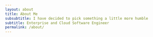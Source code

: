 ```yaml
---
layout: about
title: About Me
subsubtitle: I have decided to pick something a little more humble
subtitle: Enterprise and Cloud Software Engineer
permalink: /about/
---
```


<!-- Hello!
I'm Sheikh Imtiaz Ahmed.
Software Engineer at [SELISE Digital Platforms][selise].
[SUBSEL][imtiaz-subsel] Research Alumni.
I love to write. Anything. Codes, Articles, Stories.
Catch me every Saturday at 06:00 PM on Weekend Commits. -->
